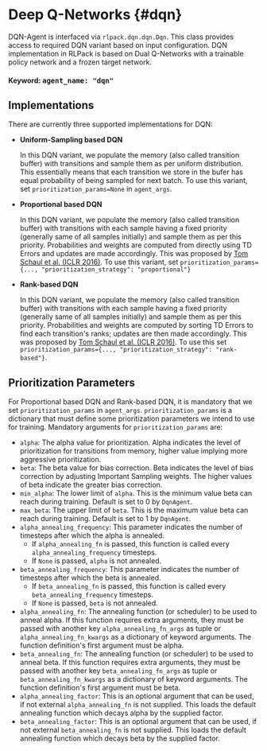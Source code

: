 # Deep Q-Networks {#dqn}
DQN-Agent is interfaced via `rlpack.dqn.dqn.Dqn`. This class provides access to required DQN variant based on 
input configuration. DQN implementation in RLPack is based on Dual Q-Networks with a trainable policy network and a 
frozen target network.  

<h4> Keyword: <kbd> agent_name: "dqn" </kbd> </h4>


## Implementations
There are currently three supported implementations for DQN: 

-  **Uniform-Sampling based DQN**

    In this DQN variant, we populate the memory (also called transition buffer) with transitions and sample them 
as per uniform distribution. This essentially means that each transition we store in the bufer has equal probability
of being sampled for next batch.
To use this variant, set `prioritization_params=None` in `agent_args`.

- **Proportional based DQN**

    In this DQN variant, we populate the memory (also called transition buffer) with transitions with each sample 
having a fixed priority (generally same of all samples initially) and sample them as per this priority. 
Probabilities and weights are computed from directly using TD Errors and updates are made accordingly. 
This was proposed by [Tom Schaul et al. (ICLR 2016)](https://arxiv.org/pdf/1511.05952.pdf). To use this variant, 
set `prioritization_params={..., "prioritization_strategy": "proportional"}` 

- **Rank-based DQN**

  In this DQN variant, we populate the memory (also called transition buffer) with transitions with each sample
having a fixed priority (generally same of all samples initially) and sample them as per this priority.
Probabilities and weights are computed by sorting TD Errors to find each transition's ranks; updates are then made 
accordingly. This was proposed by [Tom Schaul et al. (ICLR 2016)](https://arxiv.org/pdf/1511.05952.pdf). To use this 
set `prioritization_params={..., "prioritization_strategy": "rank-based"}`.

## Prioritization Parameters

For Proportional based DQN and  Rank-based DQN, it is mandatory that we set `prioritization_params` in `agent_args`.
`prioritization_params` is a dictionary that must define some prioritization parameters we intend to use for training. 
Mandatory arguments for `prioritization_params` are: 
    
- `alpha`: The alpha value for prioritization. Alpha indicates the level of prioritization for transitions from memory, 
higher value implying more aggressive prioritization.
- `beta`: The beta value for bias correction. Beta indicates the level of bias correction by adjusting Important
Sampling weights. The higher values of beta indicate the greater bias correction.
- `min_alpha`: The lower limit of `alpha`. This is the minimum value beta can reach during training. Default is set to 
0 by `DqnAgent`.
- `max_beta`: The upper limit of `beta`. This is the maximum value beta can reach during training. Default is set to 1
by `DqnAgent`.
- `alpha_annealing_frequency`: This parameter indicates the number of timesteps after which the alpha is annealed. 
  - If `alpha_annealing_fn` is passed, this function is called every `alpha_annealing_frequency` timesteps. 
  - If `None` is passed, `alpha` is not annealed.
- `beta_annealing_frequency`: This parameter indicates the number of timesteps after which the beta is annealed.
    - If `beta_annealing_fn` is passed, this function is called every `beta_annealing_frequency` timesteps.
    - If `None` is passed, `beta` is not annealed.
- `alpha_annealing_fn`: The annealing function (or scheduler) to be used to anneal alpha. If this function requires extra
arguments, they must be passed with another key `alpha_annealing_fn_args` as tuple or `alpha_annealing_fn_kwargs` as a 
dictionary of keyword arguments. The function definition's first argument must be alpha. 
- `beta_annealing_fn`: The annealing function (or scheduler) to be used to anneal beta. If this function requires extra
  arguments, they must be passed with another key `beta_annealing_fn_args` as tuple or `beta_annealing_fn_kwargs` as a
  dictionary of keyword arguments. The function definition's first argument must be beta.
- `alpha_annealing_factor`: This is an optional argument that can be used, if not external `alpha_annealing_fn` 
is not supplied. This loads the default annealing function which decays alpha by the supplied factor.
- `beta_annealing_factor`: This is an optional argument that can be used, if not external `beta_annealing_fn`
is not supplied. This loads the default annealing function which decays beta by the supplied factor. 
